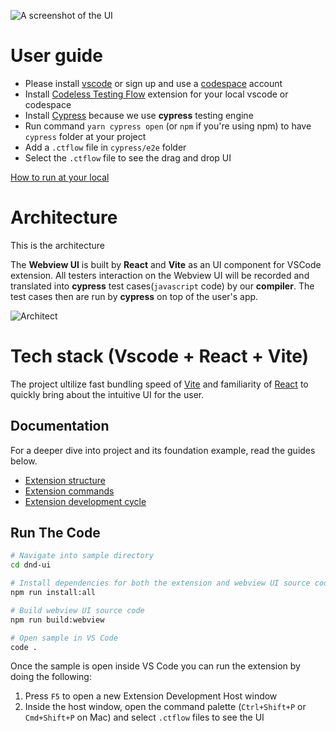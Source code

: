 ![A screenshot of the UI](./assets/codeless-testing.png)

# User guide
- Please install [vscode](https://code.visualstudio.com/docs/setup/setup-overview) or sign up and use a [codespace](https://github.com/features/codespaces) account
- Install [Codeless Testing Flow](https://marketplace.visualstudio.com/items?itemName=ctflow.ctflow) extension for your local vscode or codespace
- Install [Cypress](https://docs.cypress.io/guides/getting-started/installing-cypress) because we use **cypress** testing engine
- Run command `yarn cypress open` (or `npm` if you're using npm) to have `cypress` folder at your project
- Add a `.ctflow` file in `cypress/e2e` folder
- Select the `.ctflow` file to see the drag and drop UI

[How to run at your local](https://raw.githubusercontent.com/TestHaters/ctflow/master/dnd-ui/assets/install_and_run.gif)


# Architecture
This is the architecture 

The **Webview UI** is built by **React** and **Vite** as an UI component for VSCode extension. All testers interaction on the Webview UI will be recorded and translated into **cypress** test cases(`javascript` code) by our **compiler**. The test cases then are run by **cypress** on top of the user's app.

![Architect](./assets/architect.png)
# Tech stack (Vscode + React + Vite)

The project ultilize fast bundling speed of [Vite](https://vitejs.dev/) and familiarity of [React](https://reactjs.org/) to quickly bring about the intuitive UI for the user. 

## Documentation

For a deeper dive into project and its foundation example, read the guides below.

- [Extension structure](./docs/extension-structure.md)
- [Extension commands](./docs/extension-commands.md)
- [Extension development cycle](./docs/extension-development-cycle.md)

## Run The Code

```bash
# Navigate into sample directory
cd dnd-ui

# Install dependencies for both the extension and webview UI source code
npm run install:all

# Build webview UI source code
npm run build:webview

# Open sample in VS Code
code .
```

Once the sample is open inside VS Code you can run the extension by doing the following:

1. Press `F5` to open a new Extension Development Host window
2. Inside the host window, open the command palette (`Ctrl+Shift+P` or `Cmd+Shift+P` on Mac) and select `.ctflow` files to see the UI
